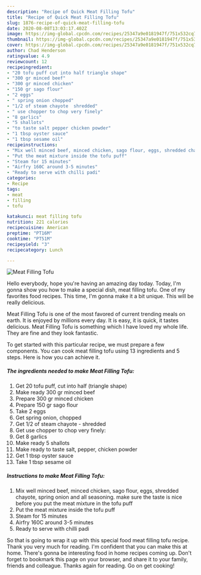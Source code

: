 ```yaml
---
description: "Recipe of Quick Meat Filling Tofu"
title: "Recipe of Quick Meat Filling Tofu"
slug: 1876-recipe-of-quick-meat-filling-tofu
date: 2020-08-08T13:03:17.402Z
image: https://img-global.cpcdn.com/recipes/25347a9e0181947f/751x532cq70/meat-filling-tofu-recipe-main-photo.jpg
thumbnail: https://img-global.cpcdn.com/recipes/25347a9e0181947f/751x532cq70/meat-filling-tofu-recipe-main-photo.jpg
cover: https://img-global.cpcdn.com/recipes/25347a9e0181947f/751x532cq70/meat-filling-tofu-recipe-main-photo.jpg
author: Chad Henderson
ratingvalue: 4.9
reviewcount: 12
recipeingredient:
- "20 tofu puff cut into half triangle shape"
- "300 gr minced beef"
- "300 gr minced chicken"
- "150 gr sago flour"
- "2 eggs"
- " spring onion chopped"
- "1/2 of steam chayote  shredded"
- " use chopper to chop very finely"
- "8 garlics"
- "5 shallots"
- "to taste salt pepper chicken powder"
- "1 tbsp oyster sauce"
- "1 tbsp sesame oil"
recipeinstructions:
- "Mix well minced beef, minced chicken, sago flour, eggs, shredded chayote, spring onion and all seasoning. make sure the taste is nice before you put the meat mixture in the tofu puff"
- "Put the meat mixture inside the tofu puff"
- "Steam for 15 minutes"
- "Airfry 160C around 3-5 minutes"
- "Ready to serve with chilli padi"
categories:
- Recipe
tags:
- meat
- filling
- tofu

katakunci: meat filling tofu 
nutrition: 221 calories
recipecuisine: American
preptime: "PT16M"
cooktime: "PT51M"
recipeyield: "3"
recipecategory: Lunch

---
```



![Meat Filling Tofu](https://img-global.cpcdn.com/recipes/25347a9e0181947f/751x532cq70/meat-filling-tofu-recipe-main-photo.jpg)

Hello everybody, hope you're having an amazing day today. Today, I'm gonna show you how to make a special dish, meat filling tofu. One of my favorites food recipes. This time, I'm gonna make it a bit unique. This will be really delicious.

Meat Filling Tofu is one of the most favored of current trending meals on earth. It is enjoyed by millions every day. It is easy, it is quick, it tastes delicious. Meat Filling Tofu is something which I have loved my whole life. They are fine and they look fantastic.




To get started with this particular recipe, we must prepare a few components. You can cook meat filling tofu using 13 ingredients and 5 steps. Here is how you can achieve it.

<!--inarticleads1-->

##### The ingredients needed to make Meat Filling Tofu:

1. Get 20 tofu puff, cut into half (triangle shape)
1. Make ready 300 gr minced beef
1. Prepare 300 gr minced chicken
1. Prepare 150 gr sago flour
1. Take 2 eggs
1. Get  spring onion, chopped
1. Get 1/2 of steam chayote - shredded
1. Get  use chopper to chop very finely:
1. Get 8 garlics
1. Make ready 5 shallots
1. Make ready to taste salt, pepper, chicken powder
1. Get 1 tbsp oyster sauce
1. Take 1 tbsp sesame oil




<!--inarticleads2-->

##### Instructions to make Meat Filling Tofu:

1. Mix well minced beef, minced chicken, sago flour, eggs, shredded chayote, spring onion and all seasoning. make sure the taste is nice before you put the meat mixture in the tofu puff
1. Put the meat mixture inside the tofu puff
1. Steam for 15 minutes
1. Airfry 160C around 3-5 minutes
1. Ready to serve with chilli padi




So that is going to wrap it up with this special food meat filling tofu recipe. Thank you very much for reading. I'm confident that you can make this at home. There's gonna be interesting food in home recipes coming up. Don't forget to bookmark this page on your browser, and share it to your family, friends and colleague. Thanks again for reading. Go on get cooking!
